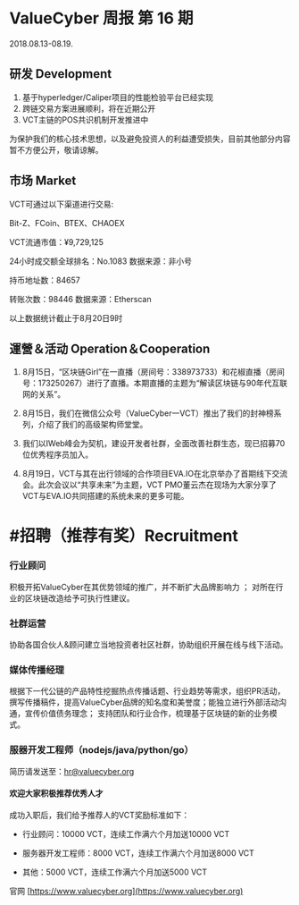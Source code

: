 # ValueCyber 周报 第 16 期

2018.08.13-08.19.



## 研发 Development

1. 基于hyperledger/Caliper项目的性能检验平台已经实现
2. 跨链交易方案进展顺利，将在近期公开
3. VCT主链的POS共识机制开发推进中

为保护我们的核心技术思想，以及避免投资人的利益遭受损失，目前其他部分内容暂不方便公开，敬请谅解。

 

## 市场 Market

VCT可通过以下渠道进行交易:

Bit-Z、FCoin、BTEX、CHAOEX

VCT流通市值：¥9,729,125

24小时成交额全球排名：No.1083    数据来源：非小号

持币地址数：84657

转账次数：98446    数据来源：Etherscan

以上数据统计截止于8月20日9时

 

## 運營＆活动 Operation＆Cooperation

1. 8月15日，“区块链Girl”在一直播（房间号：338973733）和花椒直播（房间号：173250267）进行了直播。本期直播的主题为“解读区块链与90年代互联网的关系”。

2. 8月15日，我们在微信公众号（ValueCyber一VCT）推出了我们的封神榜系列，介绍了我们的高级架构师堂堂。
3. 我们以IWeb峰会为契机，建设开发者社群，全面改善社群生态，现已招募70位优秀程序员加入。
4. 8月19日，VCT与其在出行领域的合作项目EVA.IO在北京举办了首期线下交流会。此次会议以“共享未来”为主题，VCT PMO董云杰在现场为大家分享了VCT与EVA.IO共同搭建的系统未来的更多可能。

 

# #招聘（推荐有奖）Recruitment

### 行业顾问

积极开拓ValueCyber在其优势领域的推广，并不断扩大品牌影响力 ；
对所在行业的区块链改造给予可执行性建议。

### 社群运营

协助各国合伙人&顾问建立当地投资者社区社群，协助组织开展在线与线下活动。

### 媒体传播经理

根据下一代公链的产品特性挖掘热点传播话题、行业趋势等需求，组织PR活动，撰写传播稿件，提高ValueCyber品牌的知名度和美誉度；能独立进行外部活动沟通，宣传价值债务理念；
支持团队和行业合作，梳理基于区块链的新的业务模式。

### 服器开发工程师（nodejs/java/python/go）

简历请发送至：[hr@valuecyber.org](mailto:hr@valuecyber.org)

#### 欢迎大家积极推荐优秀人才

成功入职后，我们给予推荐人的VCT奖励标准如下：

- 行业顾问：10000 VCT，连续工作满六个月加送10000 VCT

- 服务器开发工程师：8000 VCT，连续工作满六个月加送8000 VCT
- 其他：5000 VCT，连续工作满六个月加送5000 VCT

官网 [https://www.valuecyber.org](https://www.valuecyber.org)